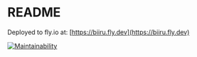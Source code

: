 # README

Deployed to fly.io at:
[https://biiru.fly.dev](https://biiru.fly.dev)

[![Maintainability](https://api.codeclimate.com/v1/badges/e75a3f7b44ef139f2ad5/maintainability)](https://codeclimate.com/github/rvl-q/ratebeer/maintainability)
